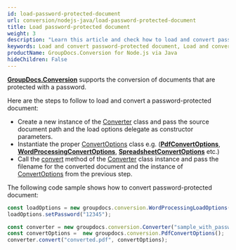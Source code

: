 ```yaml
---
id: load-password-protected-document
url: conversion/nodejs-java/load-password-protected-document
title: Load password-protected document
weight: 3
description: "Learn this article and check how to load and convert password-protected documents using GroupDocs.Conversion for Node.js via Java API."
keywords: Load and convert password-protected document, Load and convert protected document, Load and convert document with password
productName: GroupDocs.Conversion for Node.js via Java
hideChildren: False
---
```

[**GroupDocs.Conversion**](https://products.groupdocs.com/conversion/nodejs-java) supports the conversion of documents that are protected with a password.

Here are the steps to follow to load and convert a password-protected document:

*   Create a new instance of the [Converter](#) class and pass the source document path and the load options delegate as constructor parameters.
*   Instantiate the proper [ConvertOptions](#) class e.g. (**[PdfConvertOptions](#)**, **[WordProcessingConvertOptions](#)**, **[SpreadsheetConvertOptions](#)** etc.)
*   Call the [convert](#) method of the [Converter](#) class instance and pass the filename for the converted document and the instance of [ConvertOptions](#) from the previous step.

The following code sample shows how to convert password-protected document:

```js
const loadOptions = new groupdocs.conversion.WordProcessingLoadOptions()
loadOptions.setPassword("12345");

const converter = new groupdocs.conversion.Converter("sample_with_password.docx", loadOptions);
const convertOptions =  new groupdocs.conversion.PdfConvertOptions();
converter.convert("converted.pdf", convertOptions);
```
